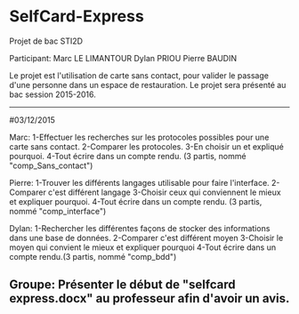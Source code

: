 # SelfCard-Express
Projet de bac STI2D

Participant:
Marc LE LIMANTOUR
Dylan PRIOU
Pierre BAUDIN

Le projet est l'utilisation de carte sans contact, pour valider le passage d'une personne dans un espace de restauration. Le projet sera présenté au bac session 2015-2016.

-------------------------------------------------------------------------
#03/12/2015

Marc: 
1-Effectuer les recherches sur les protocoles possibles pour une carte sans contact.
2-Comparer les protocoles.
3-En choisir un et expliqué pourquoi.
4-Tout écrire dans un compte rendu. (3 partis, nommé "comp_Sans_contact")

Pierre:
1-Trouver les différents langages utilisable pour faire l'interface.
2-Comparer c'est différent langage
3-Choisir ceux qui conviennent le mieux et expliquer pourquoi.
4-Tout écrire dans un compte rendu. (3 partis, nommé "comp_interface")

Dylan:
1-Rechercher les différentes façons de stocker des informations dans une base de données.
2-Comparer c'est différent moyen
3-Choisir le moyen qui convient le mieux et expliquer pourquoi
4-Tout écrire dans un compte rendu.(3 partis,  nommé "comp_bdd")

Groupe:
Présenter le début de "selfcard express.docx" au professeur afin d'avoir un avis.
-------------------------------------------------------------------------